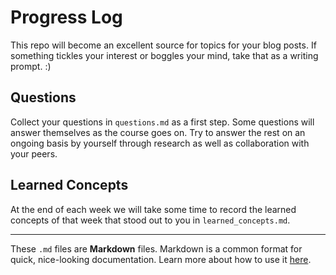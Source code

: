 # Progress Log

This repo will become an excellent source for topics for your blog posts. If something tickles your interest or boggles your mind,
take that as a writing prompt. :)

## Questions

Collect your questions in `questions.md` as a first step. Some questions will answer themselves as the course goes on.
Try to answer the rest on an ongoing basis by yourself through research as well as collaboration with your peers.

## Learned Concepts

At the end of each week we will take some time to record the learned concepts of that week that stood out to you in `learned_concepts.md`.

---

These `.md` files are **Markdown** files. Markdown is a common format for quick, nice-looking documentation.
Learn more about how to use it [here](https://www.markdowntutorial.com/).
